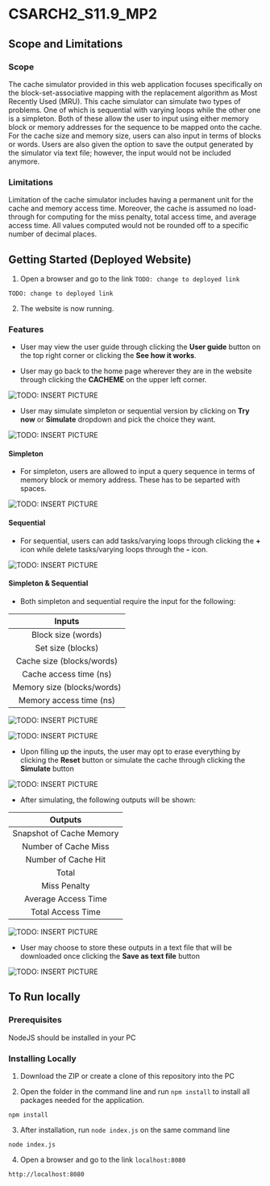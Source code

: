 # CSARCH2_S11.9_MP2

## Scope and Limitations

### Scope
The cache simulator provided in this web application focuses specifically on the block-set-associative mapping with the replacement algorithm as Most Recently Used (MRU). This cache simulator can simulate two types of problems. One of which is sequential with varying loops while the other one is a simpleton. Both of these allow the user to input using either memory block or memory addresses for the sequence to be mapped onto the cache. For the cache size and memory size, users can also input in terms of blocks or words. Users are also given the option to save the output generated by the simulator via text file; however, the input would not be included anymore.

### Limitations
Limitation of the cache simulator includes having a permanent unit for the cache and memory access time. Moreover, the cache is assumed no load-through for computing for the miss penalty, total access time, and average access time. All values computed would not be rounded off to a specific number of decimal places.

## Getting Started (Deployed Website)

1. Open a browser and go to the link `TODO: change to deployed link`
```
TODO: change to deployed link
```

2. The website is now running.

### Features

* User may view the user guide through clicking the **User guide** button on the top right corner or clicking the **See how it works**. 

* User may go back to the home page wherever they are in the website through clicking the **CACHEME** on the upper left corner.

![TODO: INSERT PICTURE](INSERTLINK)

* User may simulate simpleton or sequential version by clicking on **Try now** or **Simulate** dropdown and pick the choice they want.

![TODO: INSERT PICTURE](INSERTLINK)

#### Simpleton

* For simpleton, users are allowed to input a query sequence in terms of memory block or memory address. These has to be separted with spaces.

![TODO: INSERT PICTURE](INSERTLINK)

#### Sequential

* For sequential, users can add tasks/varying loops through clicking the **+** icon while delete tasks/varying loops through the **-** icon. 

![TODO: INSERT PICTURE](INSERTLINK)

#### Simpleton & Sequential

* Both simpleton and sequential require the input for the following:

|            Inputs             |
| :---------------------------: |
| Block size  (words)           |
| Set size (blocks)             |
| Cache size (blocks/words)     |
| Cache access time (ns)        |
| Memory size (blocks/words)    |
| Memory access time (ns)       |

![TODO: INSERT PICTURE](INSERTLINK)

![TODO: INSERT PICTURE](INSERTLINK)

* Upon filling up the inputs, the user may opt to erase everything by clicking the **Reset** button or simulate the cache through clicking the **Simulate** button

![TODO: INSERT PICTURE](INSERTLINK)

* After simulating, the following outputs will be shown:

|          Outputs          |
| :------------------------:|
| Snapshot of Cache Memory  |
| Number of Cache Miss      |
| Number of Cache Hit       |
| Total                     |
| Miss Penalty              |
| Average Access Time       |
| Total Access Time         |

![TODO: INSERT PICTURE](INSERTLINK)

* User may choose to store these outputs in a text file that will be downloaded once clicking the **Save as text file** button

![TODO: INSERT PICTURE](INSERTLINK)

## To Run locally

### Prerequisites

NodeJS should be installed in your PC

### Installing Locally

1. Download the ZIP or create a clone of this repository into the PC

2. Open the folder in the command line and run `npm install` to install all packages needed for the application.
```
npm install
```
3. After installation, run `node index.js` on the same command line
```
node index.js
```
4. Open a browser and go to the link `localhost:8080`
```
http://localhost:8080
```